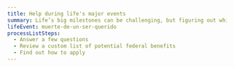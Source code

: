 ```yaml
---
title: Help during life's major events
summary: Life’s big milestones can be challenging, but figuring out which federal government benefits might be available to help shouldn’t be. Get started here.
lifeEvent: muerte-de-un-ser-querido
processListSteps:
  - Answer a few questions
  - Review a custom list of potential federal benefits
  - Find out how to apply
---
```

